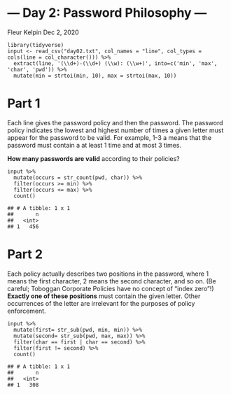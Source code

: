 — Day 2: Password Philosophy —
================
Fleur Kelpin
Dec 2, 2020

    library(tidyverse)
    input <- read_csv("day02.txt", col_names = "line", col_types = cols(line = col_character())) %>%
      extract(line, '(\\d+)-(\\d+) (\\w): (\\w+)', into=c('min', 'max', 'char', 'pwd')) %>%
      mutate(min = strtoi(min, 10), max = strtoi(max, 10))

# Part 1

Each line gives the password policy and then the password. The password
policy indicates the lowest and highest number of times a given letter
must appear for the password to be valid. For example, 1-3 a means that
the password must contain a at least 1 time and at most 3 times.

**How many passwords are valid** according to their policies?

    input %>%
      mutate(occurs = str_count(pwd, char)) %>%
      filter(occurs >= min) %>%
      filter(occurs <= max) %>%
      count()

    ## # A tibble: 1 x 1
    ##       n
    ##   <int>
    ## 1   456

# Part 2

Each policy actually describes two positions in the password, where 1
means the first character, 2 means the second character, and so on. (Be
careful; Toboggan Corporate Policies have no concept of “index zero”!)
**Exactly one of these positions** must contain the given letter. Other
occurrences of the letter are irrelevant for the purposes of policy
enforcement.

    input %>%
      mutate(first= str_sub(pwd, min, min)) %>%
      mutate(second= str_sub(pwd, max, max)) %>%
      filter(char == first | char == second) %>%
      filter(first != second) %>%
      count()

    ## # A tibble: 1 x 1
    ##       n
    ##   <int>
    ## 1   308
